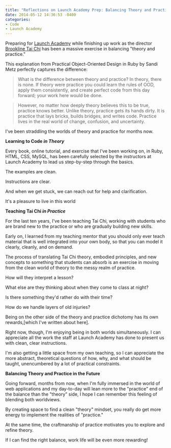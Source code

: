 ```yaml
---
title: "Reflections on Launch Academy Prep: Balancing Theory and Practice"
date: 2014-05-12 14:36:53 -0400
categories: 
- Code
- Launch Academy
---
```


Preparing for [Launch Academy](http://www.launchacademy.com) while finishing up work as the director [Brookline Tai Chi](http://www.brooklinetaichi.org) has been a massive exercise in balancing "theory and practice."

This explanation from Practical Object-Oriented Design in Ruby by Sandi Metz perfectly captures the difference:

<!-- more -->

>What is the difference between theory and practice?
In theory, there is none. If theory were practice you could learn the rules of OOD, apply them consistently, and create perfect code from this day forward; your work here would be done.

>However, no matter how deeply theory believes this to be true, practice knows better. Unlike theory, practice gets its hands dirty. It is practice that lays bricks, builds bridges, and writes code. Practice lives in the real world of change, confusion, and uncertainty.

I've been straddling the worlds of theory and practice for months now.

**Learning to Code *in Theory***

Every book, online tutorial, and exercise that I've been working on, in Ruby, HTML, CSS, MySQL, has been carefully selected by the instructors at Launch Academy to lead us step-by-step through the basics.

The examples are clean.

Instructions are clear.

And when we get stuck, we can reach out for help and clarification.

It's a pleasure to live in this world

**Teaching Tai Chi _in Practice_**

For the last ten years, I've been teaching Tai Chi, working with students who are brand new to the practice or who are gradually building new skills.

Early on, I learned from my teaching mentor that you should only ever teach material that is well integrated into your own body, so that you can model it clearly, cleanly, and on demand.

The process of translating Tai Chi theory, embodied principles, and new concepts to something that students can absorb is an exercise in moving from the clean world of theory to the messy realm of practice.

How will they interpret a lesson?

What else are they thinking about when they come to class at night?

Is there something they'd rather do with their time?

How do we handle layers of old injuries?

Being on the other side of the theory and practice dichotomy has its own rewards,[which I've written about here].

Right now, though, I'm enjoying being in both worlds simultaneously. I can appreciate all the work the staff at Launch Academy has done to present us with clean, clear instructions.

I'm also getting a little space from my own teaching, so I can appreciate the more abstract, theoretical questions of how, why, and what should be taught, unencumbered by a lot of practical constraints.

**Balancing Theory and Practice in the Future**

Going forward, months from now, when I'm fully immersed in the world of web applications and my day-to-day will lean more to the "practice" end of the balance than the "theory" side, I hope I can remember this feeling of blending both worldviews.

By creating space to find a clean "theory" mindset, you really do get more energy to implement the realities of "practice."

At the same time, the craftmanship of practice motivates you to explore and refine theory.

If I can find the right balance, work life will be even more rewarding!
